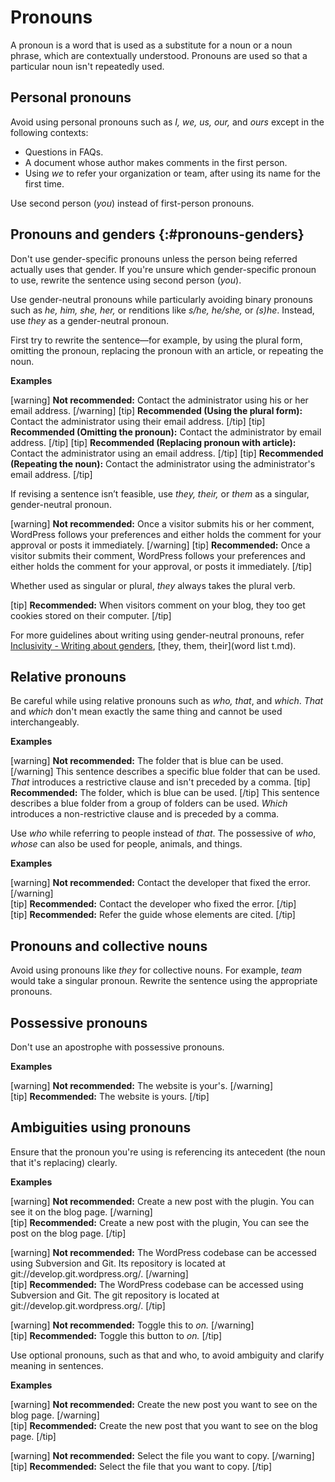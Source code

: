 # Pronouns

A pronoun is a word that is used as a substitute for a noun or a noun phrase, which are contextually understood. Pronouns are used so that a particular noun isn't repeatedly used.

## Personal pronouns

Avoid using personal pronouns such as *I, we, us, our,* and *ours* except in the following contexts:  
- Questions in FAQs.
- A document whose author makes comments in the first person.
- Using *we* to refer your organization or team, after using its name for the first time.

Use second person (*you*) instead of first-person pronouns.

## Pronouns and genders {:#pronouns-genders}

Don't use gender-specific pronouns unless the person being referred actually uses that gender. If you're unsure which gender-specific pronoun to use, rewrite the sentence using second person (*you*).

Use gender-neutral pronouns while particularly avoiding binary pronouns such as *he, him, she, her,* or renditions like *s/he, he/she,* or *(s)he*.
Instead, use *they* as a gender-neutral pronoun.

First try to rewrite the sentence—for example, by using the plural form, omitting the pronoun, replacing the pronoun with an article, or repeating the noun.

**Examples**

[warning] **Not recommended:** Contact the administrator using his or her email address. [/warning]
[tip] **Recommended (Using the plural form):** Contact the administrator using their email address. [/tip]
[tip] **Recommended (Omitting the pronoun):** Contact the administrator by email address. [/tip]
[tip] **Recommended (Replacing pronoun with article):** Contact the administrator using an email address. [/tip]
[tip] **Recommended (Repeating the noun):** Contact the administrator using the administrator's email address. [/tip]

If revising a sentence isn’t feasible, use *they, their,* or *them* as a singular, gender-neutral pronoun.

[warning] **Not recommended:** Once a visitor submits his or her comment, WordPress follows your preferences and either holds the comment for your approval or posts it immediately. [/warning]
[tip] **Recommended:** Once a visitor submits their comment, WordPress follows your preferences and either holds the comment for your approval, or posts it immediately. [/tip]

Whether used as singular or plural, *they* always takes the plural verb.

[tip] **Recommended:** When visitors comment on your blog, they too get cookies stored on their computer. [/tip]

For more guidelines about writing using gender-neutral pronouns, refer [Inclusivity - Writing about genders](inclusivity), [they, them, their](word list t.md).

## Relative pronouns

Be careful while using relative pronouns such as *who, that*, and *which*.
*That* and *which* don't mean exactly the same thing and cannot be used interchangeably.

**Examples**  

[warning] **Not recommended:** The folder that is blue can be used. [/warning]
This sentence describes a specific blue folder that can be used. *That* introduces a restrictive clause and isn't preceded by a comma.
[tip] **Recommended:** The folder, which is blue can be used. [/tip]
This sentence describes a blue folder from a group of folders can be used. *Which* introduces a non-restrictive clause and is preceded by a comma.

Use *who* while referring to people instead of *that*. The possessive of *who*, *whose* can also be used for people, animals, and things.

**Examples**

[warning] **Not recommended:** Contact the developer that fixed the error. [/warning]  
[tip] **Recommended:** Contact the developer who fixed the error. [/tip]  
[tip] **Recommended:** Refer the guide whose elements are cited. [/tip]  

## Pronouns and collective nouns

Avoid using pronouns like *they* for collective nouns. For example, *team* would take a singular pronoun. Rewrite the sentence using the appropriate pronouns.

## Possessive pronouns

Don't use an apostrophe with possessive pronouns.  

**Examples**  

[warning] **Not recommended:** The website is your's. [/warning]  
[tip] **Recommended:** The website is yours. [/tip]  

## Ambiguities using pronouns

Ensure that the pronoun you're using is referencing its antecedent (the noun that it's replacing) clearly.

**Examples**

[warning] **Not recommended:** Create a new post with the plugin. You can see it on the blog page. [/warning]  
[tip] **Recommended:** Create a new post with the plugin, You can see the post on the blog page. [/tip]  

[warning] **Not recommended:** The WordPress codebase can be accessed using Subversion and Git. Its repository is located at git://develop.git.wordpress.org/.  [/warning]  
[tip] **Recommended:** The WordPress codebase can be accessed using Subversion and Git. The git repository is located at git://develop.git.wordpress.org/. [/tip]

[warning] **Not recommended:** Toggle this to *on.* [/warning]  
[tip] **Recommended:** Toggle this button to *on.* [/tip]

Use optional pronouns, such as that and who, to avoid ambiguity and clarify meaning in sentences.

**Examples**

[warning] **Not recommended:** Create the new post you want to see on the blog page. [/warning]  
[tip] **Recommended:** Create the new post that you want to see on the blog page. [/tip]  

[warning] **Not recommended:** Select the file you want to copy. [/warning]  
[tip] **Recommended:** Select the file that you want to copy. [/tip]  
